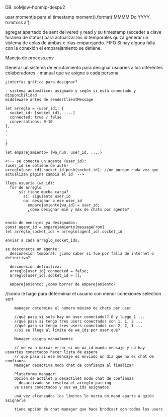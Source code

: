 DB: soMjow-honmip-despu2
  
usar momentjs para el timestamp 
moment().format('MMMM Do YYYY, h:mm:ss a');

agregar apartado de sent delivered y read y su timestamp (acceder a clave foránea de status)
  para actualizar los id temporales quizá generar un sistema de colas de ambas e irlas emparejando. FIFO 
  Si hay alguna falla con la conexión el emparejamiento se detiene. 

Manejo de process.env

Generar un sistema de enrutamiento para designar usuaries a los diferentes colaboradores
    - manual que se asigne a cada persona 

    ¿interfaz gráfica para designar?

    - sistema automático: asignado y según si está conectado y disponibilidad 
    middleware antes de senderClientMessage
    
    let arreglo = {user_id1: {
      socket_id: [socket_id1, ....]
      connected: true / false
      conversations: 0-10
    },
    .
    .
    .
    }

    let emparejamiento= {wa_num: user_id, ....}

    <!-- se conecta un agente (user_id):
    (user_id se obtiene de auth)
    arreglo[user_id].socket_id.push(socket.id); //no porque cada vez que actualizan página cambia el id  -->

    llega usuarie (wa_id):
      for de arreglo
          sí: tiene mucha carga?
            sí: siguiente user_id
            no: designar a ese user_id 
              emparejamiento[wa_id] = user_id;
              ¿cómo designar mín y máx de chats por agente?


    envío de mensajes ya designados:
    const agent_id = emparejamiento[messageFrom]
    let arreglo_socket_ids = arreglo[agent_id].socket_id

    enviar a cada arreglo_socket_ids.

    se desconecta un agente:
      desconexión temporal: ¿cómo saber si fue por falla de internet o definitivo?

      desconexión definitiva: 
      arreglo[user_id].connected = false;
      arreglo[user_id].socket_id = [];
      
      emparejamiento: ¿como borrar de emparejamiento?


//como le hago para determinar el usuario con menor conexiones selection sort

        manager determina el número máximo de chats per user
        
        //qué pasa si solo hay un user conectado?? 0 y luego 1 ... 
        //qué pasa si tengo tres users conectados con 1, 1, 2 ...
        //qué pasa si tengo tres users conectados con 2, 2, 1 ...
        //si se llega al límite de wa_ids por user qué?

        Manager asigna manualmente 

        // me va a marcar error si un wa_id manda mensaje y no hay usuaries conectados hacer lista de espera
        // que pasa si ese mensaje es enviado un día que no es chat de confianza 
        Manager desactiva modo chat de confianza al finalizar 

        Plataforma manager:
        Opción de actilet o desactilet modo chat de confianza 
          desactivado se resetea el arreglo pairing 
        ve users conectados y sus wa_ids asignados

        una vez alcanzados los límites le marca en menú aparte a quién asignarle

        tiene opción de chat manager que hace brodcast con todos los users 
